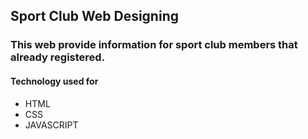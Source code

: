 ## Sport Club Web Designing
### This web provide information for sport club members that already registered.
#### Technology used for
* HTML
* CSS
* JAVASCRIPT
